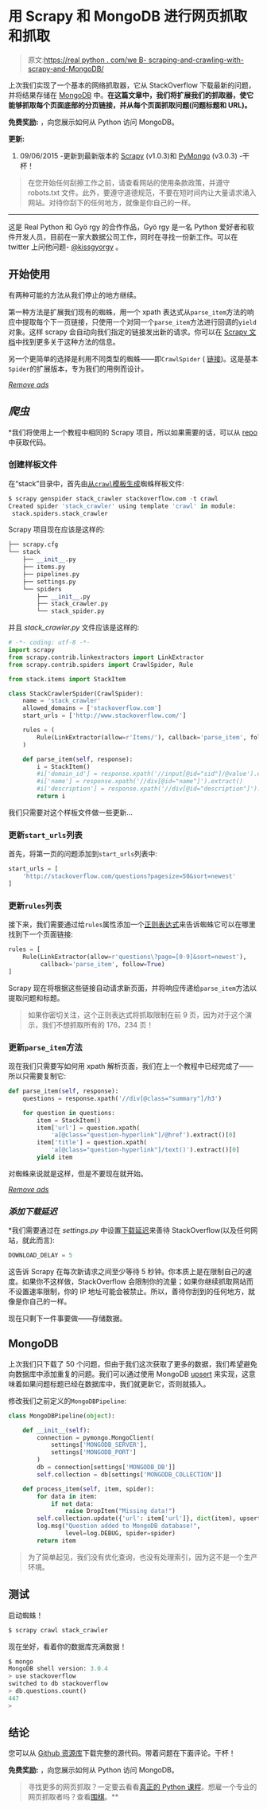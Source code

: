 # 用 Scrapy 和 MongoDB 进行网页抓取和抓取

> 原文:[https://real python . com/we B- scraping-and-crawling-with-scrapy-and-MongoDB/](https://realpython.com/web-scraping-and-crawling-with-scrapy-and-mongodb/)

上次我们实现了一个基本的网络抓取器，它从 StackOverflow 下载最新的问题，并将结果存储在 [MongoDB](https://realpython.com/introduction-to-mongodb-and-python/) 中。**在这篇文章中，我们将扩展我们的抓取器，使它能够抓取每个页面底部的分页链接，并从每个页面抓取问题(问题标题和 URL)。**

**免费奖励:** ，向您展示如何从 Python 访问 MongoDB。

**更新:**

1.  09/06/2015 -更新到最新版本的 [Scrapy](http://doc.scrapy.org/en/1.0/) (v1.0.3)和 [PyMongo](http://api.mongodb.org/python/3.0.3/) (v3.0.3) -干杯！

> 在您开始任何刮擦工作之前，请查看网站的使用条款政策，并遵守 robots.txt 文件。此外，要遵守道德规范，不要在短时间内让大量请求涌入网站。对待你刮下的任何地方，就像是你自己的一样。

* * *

这是 Real Python 和 Gyö rgy 的合作作品，Gyö rgy 是一名 Python 爱好者和软件开发人员，目前在一家大数据公司工作，同时在寻找一份新工作。可以在 twitter 上问他问题- [@kissgyorgy](https://twitter.com/kissgyorgy) 。

## 开始使用

有两种可能的方法从我们停止的地方继续。

第一种方法是扩展我们现有的蜘蛛，用一个 xpath 表达式从`parse_item`方法的响应中提取每个下一页链接，只使用一个对同一个`parse_item`方法进行回调的`yield`对象。这样 scrapy 会自动向我们指定的链接发出新的请求。你可以在 [Scrapy 文档](http://doc.scrapy.org/en/1.0/topics/spiders.html#spiders)中找到更多关于这种方法的信息。

另一个更简单的选择是利用不同类型的蜘蛛——即`CrawlSpider` ( [链接](http://doc.scrapy.org/en/1.0/topics/spiders.html#crawlspider))。这是基本`Spider`的扩展版本，专为我们的用例而设计。

[*Remove ads*](/account/join/)

## *爬虫*

 *我们将使用上一个教程中相同的 Scrapy 项目，所以如果需要的话，可以从 [repo](https://github.com/realpython/stack-spider/releases/tag/v1) 中获取代码。

### 创建样板文件

在“stack”目录中，首先由[从`crawl`模板生成](http://doc.scrapy.org/en/1.0/topics/commands.html#std:command-genspider)蜘蛛样板文件:

```py
$ scrapy genspider stack_crawler stackoverflow.com -t crawl
Created spider 'stack_crawler' using template 'crawl' in module:
 stack.spiders.stack_crawler
```

Scrapy 项目现在应该是这样的:

```py
├── scrapy.cfg
└── stack
    ├── __init__.py
    ├── items.py
    ├── pipelines.py
    ├── settings.py
    └── spiders
        ├── __init__.py
        ├── stack_crawler.py
        └── stack_spider.py
```

并且 *stack_crawler.py* 文件应该是这样的:

```py
# -*- coding: utf-8 -*-
import scrapy
from scrapy.contrib.linkextractors import LinkExtractor
from scrapy.contrib.spiders import CrawlSpider, Rule

from stack.items import StackItem

class StackCrawlerSpider(CrawlSpider):
    name = 'stack_crawler'
    allowed_domains = ['stackoverflow.com']
    start_urls = ['http://www.stackoverflow.com/']

    rules = (
        Rule(LinkExtractor(allow=r'Items/'), callback='parse_item', follow=True),
    )

    def parse_item(self, response):
        i = StackItem()
        #i['domain_id'] = response.xpath('//input[@id="sid"]/@value').extract()
        #i['name'] = response.xpath('//div[@id="name"]').extract()
        #i['description'] = response.xpath('//div[@id="description"]').extract()
        return i
```

我们只需要对这个样板文件做一些更新…

### 更新`start_urls`列表

首先，将第一页的问题添加到`start_urls`列表中:

```py
start_urls = [
    'http://stackoverflow.com/questions?pagesize=50&sort=newest'
]
```

### 更新`rules`列表

接下来，我们需要通过给`rules`属性添加一个[正则表达式](https://realpython.com/regex-python/)来告诉蜘蛛它可以在哪里找到下一个页面链接:

```py
rules = [
    Rule(LinkExtractor(allow=r'questions\?page=[0-9]&sort=newest'),
         callback='parse_item', follow=True)
]
```

Scrapy 现在将根据这些链接自动请求新页面，并将响应传递给`parse_item`方法以提取问题和标题。

> 如果你密切关注，这个正则表达式将抓取限制在前 9 页，因为对于这个演示，我们不想抓取所有的 176，234 页！

### 更新`parse_item`方法

现在我们只需要写如何用 xpath 解析页面，我们在上一个教程中已经完成了——所以只需要复制它:

```py
def parse_item(self, response):
    questions = response.xpath('//div[@class="summary"]/h3')

    for question in questions:
        item = StackItem()
        item['url'] = question.xpath(
            'a[@class="question-hyperlink"]/@href').extract()[0]
        item['title'] = question.xpath(
            'a[@class="question-hyperlink"]/text()').extract()[0]
        yield item
```

对蜘蛛来说就是这样，但是不要现在就开始。

[*Remove ads*](/account/join/)

### *添加下载延迟*

 *我们需要通过在 *settings.py* 中设置[下载延迟](http://doc.scrapy.org/en/1.0/topics/settings.html#std:setting-DOWNLOAD_DELAY)来善待 StackOverflow(以及任何网站，就此而言):

```py
DOWNLOAD_DELAY = 5
```

这告诉 Scrapy 在每次新请求之间至少等待 5 秒钟。你本质上是在限制自己的速度。如果你不这样做，StackOverflow 会限制你的流量；如果你继续抓取网站而不设置速率限制，你的 IP 地址可能会被禁止。所以，善待你刮到的任何地方，就像是你自己的一样。

现在只剩下一件事要做——存储数据。

## MongoDB

上次我们只下载了 50 个问题，但由于我们这次获取了更多的数据，我们希望避免向数据库中添加重复的问题。我们可以通过使用 MongoDB [upsert](http://docs.mongodb.org/v3.0/reference/method/db.collection.update/#upsert-option) 来实现，这意味着如果问题标题已经在数据库中，我们就更新它，否则就插入。

修改我们之前定义的`MongoDBPipeline`:

```py
class MongoDBPipeline(object):

    def __init__(self):
        connection = pymongo.MongoClient(
            settings['MONGODB_SERVER'],
            settings['MONGODB_PORT']
        )
        db = connection[settings['MONGODB_DB']]
        self.collection = db[settings['MONGODB_COLLECTION']]

    def process_item(self, item, spider):
        for data in item:
            if not data:
                raise DropItem("Missing data!")
        self.collection.update({'url': item['url']}, dict(item), upsert=True)
        log.msg("Question added to MongoDB database!",
                level=log.DEBUG, spider=spider)
        return item
```

> 为了简单起见，我们没有优化查询，也没有处理索引，因为这不是一个生产环境。

## 测试

启动蜘蛛！

```py
$ scrapy crawl stack_crawler
```

现在坐好，看着你的数据库充满数据！

```py
$ mongo
MongoDB shell version: 3.0.4
> use stackoverflow
switched to db stackoverflow
> db.questions.count()
447
>
```

## 结论

您可以从 [Github 资源库](https://github.com/realpython/stack-spider/releases/tag/v2)下载完整的源代码。带着问题在下面评论。干杯！

**免费奖励:** ，向您展示如何从 Python 访问 MongoDB。

> 寻找更多的网页抓取？一定要去看看[真正的 Python 课程](https://realpython.com/courses/)。想雇一个专业的网页抓取者吗？查看[围棋](http://www.goscrape.com/)。**